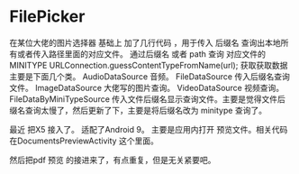 # FilePicker
在某位大佬的图片选择器 基础上 加了几行代码 ，用于传入 后缀名 查询出本地所有或者传入路径里面的对应文件。
通过后缀名 或者 path 查询 对应文件的MINITYPE
URLConnection.guessContentTypeFromName(url);
获取获取数据主要是下面几个类。
AudioDataSource 音频。
FileDataSource 传入后缀名查询文件。
ImageDataSource 大佬写的图片查询。
VideoDataSource 视频查询。
FileDataByMiniTypeSource 传入文件后缀名显示查询文件。主要是觉得文件后缀名查询太慢了，然后更新了下，主要是将后缀名改为 minitype 查询了。

最近 把X5 接入了。
适配了Android 9。
主要是应用内打开 预览文件。相关代码 在DocumentsPreviewActivity 这个里面。

然后把pdf 预览 的接进来了，有点重复，但是无关紧要吧。
